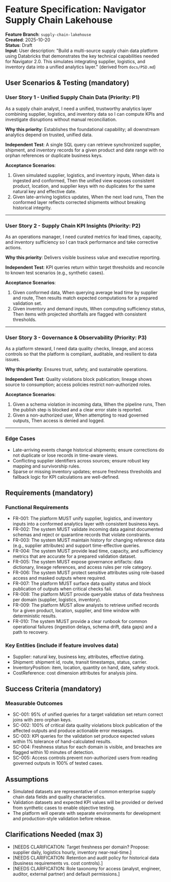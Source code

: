# Feature Specification: Navigator Supply Chain Lakehouse

**Feature Branch**: `supply-chain-lakehouse`  
**Created**: 2025-10-20  
**Status**: Draft  
**Input**: User description: "Build a multi-source supply chain data platform using Databricks that demonstrates the key technical capabilities needed for Navigator 2.0. This simulates integrating supplier, logistics, and inventory data into a unified analytics layer." (derived from `docs/PSD.md`)

## User Scenarios & Testing (mandatory)

### User Story 1 - Unified Supply Chain Data (Priority: P1)

As a supply chain analyst, I need a unified, trustworthy analytics layer combining
supplier, logistics, and inventory data so I can compute KPIs and investigate
disruptions without manual reconciliation.

**Why this priority**: Establishes the foundational capability; all downstream
analytics depend on trusted, unified data.

**Independent Test**: A single SQL query can retrieve synchronized supplier,
shipment, and inventory records for a given product and date range with no
orphan references or duplicate business keys.

**Acceptance Scenarios**:
1. Given simulated supplier, logistics, and inventory inputs, When data is
   ingested and conformed, Then the unified view exposes consistent product,
   location, and supplier keys with no duplicates for the same natural key and
   effective date.
2. Given late-arriving logistics updates, When the next load runs, Then the
   conformed layer reflects corrected shipments without breaking historical
   integrity.

---

### User Story 2 - Supply Chain KPI Insights (Priority: P2)

As an operations manager, I need curated metrics for lead times, capacity, and
inventory sufficiency so I can track performance and take corrective actions.

**Why this priority**: Delivers visible business value and executive reporting.

**Independent Test**: KPI queries return within target thresholds and reconcile
to known test scenarios (e.g., synthetic cases).

**Acceptance Scenarios**:
1. Given conformed data, When querying average lead time by supplier and route,
   Then results match expected computations for a prepared validation set.
2. Given inventory and demand inputs, When computing sufficiency status, Then
   items with projected shortfalls are flagged with consistent thresholds.

---

### User Story 3 - Governance & Observability (Priority: P3)

As a platform steward, I need data quality checks, lineage, and access controls
so that the platform is compliant, auditable, and resilient to data issues.

**Why this priority**: Ensures trust, safety, and sustainable operations.

**Independent Test**: Quality violations block publication; lineage shows source
to consumption; access policies restrict non-authorized roles.

**Acceptance Scenarios**:
1. Given a schema violation in incoming data, When the pipeline runs, Then the
   publish step is blocked and a clear error state is reported.
2. Given a non-authorized user, When attempting to read governed outputs, Then
   access is denied and logged.

---

### Edge Cases

- Late-arriving events change historical shipments; ensure corrections do not
  duplicate or lose records in time-aware views.
- Conflicting supplier identifiers across sources; ensure robust key mapping and
  survivorship rules.
- Sparse or missing inventory updates; ensure freshness thresholds and fallback
  logic for KPI calculations are well-defined.

## Requirements (mandatory)

### Functional Requirements

- FR-001: The platform MUST unify supplier, logistics, and inventory inputs into
  a conformed analytics layer with consistent business keys.
- FR-002: The system MUST validate incoming data against documented schemas and
  reject or quarantine records that violate constraints.
- FR-003: The system MUST maintain history for changing reference data (e.g.,
  supplier attributes) and support time-effective queries.
- FR-004: The system MUST provide lead time, capacity, and sufficiency metrics
  that are accurate for a prepared validation dataset.
- FR-005: The system MUST expose governance artifacts: data dictionary, lineage
  references, and access rules per role category.
- FR-006: The system MUST protect sensitive attributes using role-based access
  and masked outputs where required.
- FR-007: The platform MUST surface data quality status and block publication of
  outputs when critical checks fail.
- FR-008: The platform MUST provide queryable status of data freshness per
  domain (supplier, logistics, inventory).
- FR-009: The platform MUST allow analysts to retrieve unified records for a
  given product, location, supplier, and time window with deterministic results.
- FR-010: The system MUST provide a clear runbook for common operational
  failures (ingestion delays, schema drift, data gaps) and a path to recovery.

### Key Entities (include if feature involves data)

- Supplier: natural key, business key, attributes, effective dating.
- Shipment: shipment id, route, transit timestamps, status, carrier.
- InventoryPosition: item, location, quantity on hand, date, safety stock.
- CostReference: cost dimension attributes for analysis joins.

## Success Criteria (mandatory)

### Measurable Outcomes

- SC-001: 95% of unified queries for a target validation set return correct
  joins with zero orphan keys.
- SC-002: 100% of critical data quality violations block publication of the
  affected outputs and produce actionable error messages.
- SC-003: KPI queries for the validation set produce expected values within 1%
  tolerance of hand-calculated results.
- SC-004: Freshness status for each domain is visible, and breaches are flagged
  within 10 minutes of detection.
- SC-005: Access controls prevent non-authorized users from reading governed
  outputs in 100% of tested cases.

## Assumptions

- Simulated datasets are representative of common enterprise supply chain data
  fields and quality characteristics.
- Validation datasets and expected KPI values will be provided or derived from
  synthetic cases to enable objective testing.
- The platform will operate with separate environments for development and
  production-style validation before release.

## Clarifications Needed (max 3)

- [NEEDS CLARIFICATION: Target freshness per domain? Propose: supplier daily,
  logistics hourly, inventory near-real-time.]
- [NEEDS CLARIFICATION: Retention and audit policy for historical data (business
  requirements vs. cost controls).]
- [NEEDS CLARIFICATION: Role taxonomy for access (analyst, engineer, auditor,
  external partner) and default permissions.]


